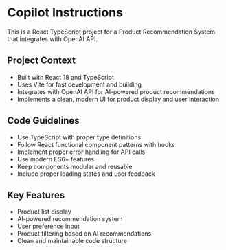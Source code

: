 # Copilot Instructions

<!-- Use this file to provide workspace-specific custom instructions to Copilot. For more details, visit https://code.visualstudio.com/docs/copilot/copilot-customization#_use-a-githubcopilotinstructionsmd-file -->

This is a React TypeScript project for a Product Recommendation System that integrates with OpenAI API.

## Project Context
- Built with React 18 and TypeScript
- Uses Vite for fast development and building
- Integrates with OpenAI API for AI-powered product recommendations
- Implements a clean, modern UI for product display and user interaction

## Code Guidelines
- Use TypeScript with proper type definitions
- Follow React functional component patterns with hooks
- Implement proper error handling for API calls
- Use modern ES6+ features
- Keep components modular and reusable
- Include proper loading states and user feedback

## Key Features
- Product list display
- AI-powered recommendation system
- User preference input
- Product filtering based on AI recommendations
- Clean and maintainable code structure
